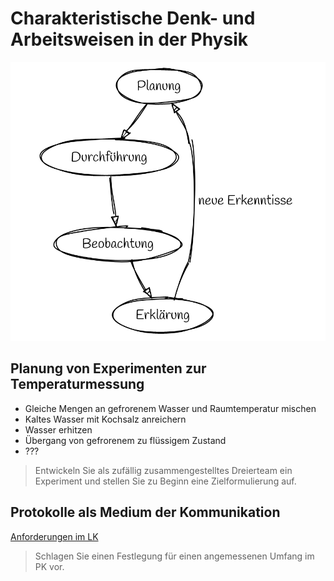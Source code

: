 Charakteristische Denk- und Arbeitsweisen in der Physik
=================

![](Erkenntniskreislauf.png)

## Planung von Experimenten zur Temperaturmessung

- Gleiche Mengen an gefrorenem Wasser und Raumtemperatur mischen
- Kaltes Wasser mit Kochsalz anreichern
- Wasser erhitzen
- Übergang von gefrorenem zu flüssigem Zustand
- ???

> Entwickeln Sie als zufällig zusammengestelltes Dreierteam ein Experiment und stellen Sie zu Beginn eine Zielformulierung auf.

## Protokolle als Medium der Kommunikation

[Anforderungen im LK](04_Protokolle_Experimente.md)

> Schlagen Sie einen Festlegung für einen angemessenen Umfang im PK vor.
